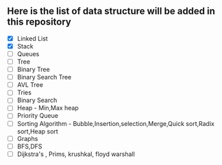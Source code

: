 ## Here is the list of data structure will be added in this repository

- [x] Linked List
- [X] Stack
- [ ] Queues
- [ ] Tree
- [ ] Binary Tree
- [ ] Binary Search Tree
- [ ] AVL Tree
- [ ] Tries
- [ ] Binary Search
- [ ] Heap - Min,Max heap
- [ ] Priority Queue
- [ ] Sorting Algorithm - Bubble,Insertion,selection,Merge,Quick sort,Radix sort,Heap sort
- [ ] Graphs
- [ ] BFS,DFS
- [ ] Dijkstra's , Prims, krushkal, floyd warshall
